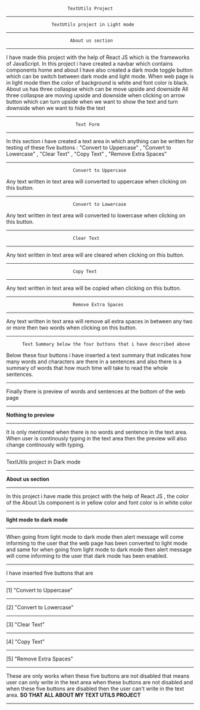                            TextUtils Project     
____________________________________________________________________________________
                     TextUtils project in Light mode 
____________________________________________________________________________________
                            About us section 
____________________________________________________________________________________
I have made this project with the help of React JS which is the frameworks of JavaScript.
In this project i have created a navbar which contains components home and about 
I have also created a dark mode toggle button which can be switch between dark mode and
light mode. When web page is in light mode then the color of background is white and 
font color is black. About us has three collaspse which can be move upside and downside
All three collaspse are moving upside and downside when clicking on arrow button which can 
turn upside when we want to show the text and turn downside when we want to hide the text
____________________________________________________________________________________
                              Text Form
____________________________________________________________________________________
 In this section i have created a text area in which anything can be written for testing 
 of these five buttons : "Convert to Uppercase" , "Convert to Lowercase" , "Clear Text" , 
 "Copy Text" , "Remove Extra Spaces" 
____________________________________________________________________________________
                             Convert to Uppercase
 Any text written in text area will converted to uppercase when clicking on this button.
____________________________________________________________________________________
                             Convert to Lowercase
 Any text written in text area will converted to lowercase when clicking on this button.
____________________________________________________________________________________
                             Clear Text
____________________________________________________________________________________
 Any text written in text area will are cleared when clicking on this button.
____________________________________________________________________________________
                             Copy Text
____________________________________________________________________________________
 Any text written in text area will be copied when clicking on this button.
____________________________________________________________________________________
                             Remove Extra Spaces
____________________________________________________________________________________
 Any text written in text area will remove all extra spaces in between any two or 
 more then two words when clicking on this button.
____________________________________________________________________________________
          Text Summary below the four buttons that i have described above
Below these four buttons i have inserted a text summary that indicates how many words 
and characters are there in a sentences and also there is a summary of words that how 
much time will take to read the whole sentences.
____________________________________________________________________________________
Finally there is preview of words and sentences at the bottom of the web page 
____________________________________________________________________________________
**Nothing to preview** 
____________________________________________________________________________________
It is only mentioned when there is no words and sentence
in the text area. When user is continously typing in the text area then the 
preview will also change continously with typing.
____________________________________________________________________________________
TextUtils project in Dark mode
____________________________________________________________________________________
****About us section****
____________________________________________________________________________________
In this project i have made this project with the help of React JS , the color of the 
About Us component is in yellow color and font color is in white color 
____________________________________________________________________________________
****light mode to dark mode**** 
____________________________________________________________________________________
When going from light mode to dark mode then alert message will come informing to the 
user that the web page has been converted to light mode and same for when going from
light mode to dark mode then alert message will come informing to the user that dark 
mode has been enabled.
____________________________________________________________________________________
I have inserted five buttons that are
_______________________________________
 [1] "Convert to Uppercase"
_______________________________________
 [2] "Convert to Lowercase"
_______________________________________
 [3] "Clear Text"  
_______________________________________
 [4] "Copy Text"
_______________________________________
 [5] "Remove Extra Spaces"
_______________________________________
These are only works when these five buttons
are not disabled that means user can only write in the text area when these buttons are
not disabled and when these five buttons are disabled then the user can't write in the 
text area.
**SO THAT ALL ABOUT MY TEXT UTILS PROJECT**
____________________________________________________________________________________
